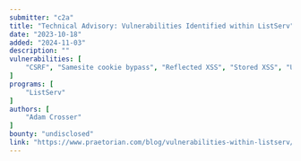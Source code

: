 ```yaml
---
submitter: "c2a"
title: "Technical Advisory: Vulnerabilities Identified within ListServ"
date: "2023-10-18"
added: "2024-11-03"
description: ""
vulnerabilities: [
    "CSRF", "Samesite cookie bypass", "Reflected XSS", "Stored XSS", "Unrestricted file upload", "DLL Hijacking", "Local Privilege Escalation", "Buffer Overflow", "Memory corruption"
]
programs: [
    "ListServ"
]
authors: [
    "Adam Crosser"
]
bounty: "undisclosed"
link: "https://www.praetorian.com/blog/vulnerabilities-within-listserv/"
---
```




